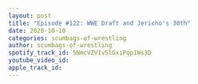 ```yaml
---
layout: post
title: "Episode #122: WWE Draft and Jericho's 30th"
date: 2020-10-10
categories: scumbags-of-wrestling
author: scumbags-of-wrestling
spotify_track_id: 5NmcVZVIvSlGxiPqp1Ws3D
youtube_video_id: 
apple_track_id: 
---
```


